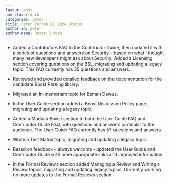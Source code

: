 ```yaml
---
layout: post
nav-class: dark
categories: peter
title: Peter Turcan Q1 2024 Status
author-id: peter
author-name: Peter Turcan
---
```


- Added a Contributors FAQ to the Contributor Guide, then updated it with a series of questions and answers on Security - based on what I thought many new developers might ask about Security. Added a Licensing section covering questions on the BSL,  migrating and updating a legacy topic. This FAQ currently has 35 questions and answers.

- Reviewed and provided detailed feedback on the documentation for the candidate Boost Parsing library.

- Migrated an In-memoriam topic for Beman Dawes.

- In the User Guide section added a Boost Discussion Policy page,  migrating and updating a legacy topic.

- Added a Modular Boost section to both the User Guide FAQ and Contributor Guide FAQ, with questions and answers particular to the audience.  The User Guide FAQ currently has 57 questions and answers.

- Wrote a Test Matrix topic, migrating and updating a legacy topic.

- Based on feedback - always welcome - updated the User Guide and Contributor Guide with more appropriate links and improved information.

- In the Formal Reviews section added Managing a Review and Writing a Review topics, migrating and updating legacy topics. Currently working on more updates to the Formal Reviews section.
